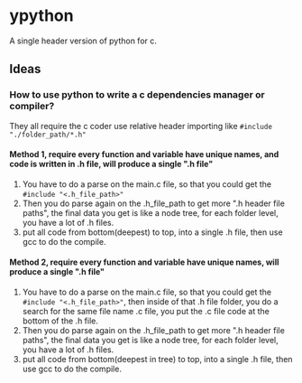 # ypython
A single header version of python for c.

## Ideas
### How to use python to write a c dependencies manager or compiler?

They all require the c coder use relative header importing like `#include "./folder_path/*.h"`

#### Method 1, require every function and variable have unique names, and code is written in .h file, will produce a single ".h file"
1. You have to do a parse on the main.c file, so that you could get the `#include "<.h_file_path>"`
2. Then you do parse again on the .h_file_path to get more ".h header file paths", the final data you get is like a node tree, for each folder level, you have a lot of .h files.
3. put all code from bottom(deepest) to top, into a single .h file, then use gcc to do the compile.

#### Method 2, require every function and variable have unique names, will produce a single ".h file"
1. You have to do a parse on the main.c file, so that you could get the `#include "<.h_file_path>"`, then inside of that .h file folder, you do a search for the same file name .c file, you put the .c file code at the bottom of the .h file.
2. Then you do parse again on the .h_file_path to get more ".h header file paths", the final data you get is like a node tree, for each folder level, you have a lot of .h files.
3. put all code from bottom(deepest in tree) to top, into a single .h file, then use gcc to do the compile.
